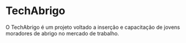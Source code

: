 # TechAbrigo

 O TechAbrigo é um projeto voltado a inserção e capacitação de jovens moradores de abrigo no mercado de trabalho.

